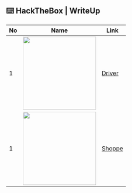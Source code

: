 ## ⌨️ HackTheBox | WriteUp

|No|Name|Link|
|---|---|---|
|1|<img src="https://user-images.githubusercontent.com/67650329/149864630-ade215ee-ffb6-4485-a672-28d0f7161a19.png" width="200px" align="center">|[Driver](https://github.com/nieshakenzie/HackTheBox/blob/main/WriteUp/Driver.md)|
|1|<img src="https://user-images.githubusercontent.com/67650329/197530588-13e69573-b288-4ad0-82ab-ac8d0ad1f0ed.png" width="200px" align="center">|[Shoppe](https://github.com/nieshakenzie/HackTheBox/blob/main/WriteUp/Shoppe.md)|
